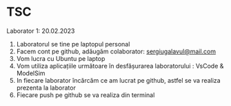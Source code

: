 # TSC 
Laborator 1: 20.02.2023

1. Laboratorul se tine pe laptopul personal
2. Facem cont pe github, adăugăm colaborator: sergiugalavul@mail.com
3. Vom lucra cu Ubuntu pe laptop
4. Vom utiliza aplicațiile următoare în desfășurarea laboratorului : VsCode & ModelSim
5. In fiecare laborator încărcăm ce am lucrat pe github, astfel se va realiza prezenta la laborator
6. Fiecare push pe github se va realiza din terminal  

